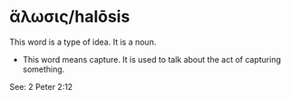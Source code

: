 # ἅλωσις/halōsis
This word is a type of idea. It is a noun.
* This word means capture. It is used to talk about the act of capturing something.

See: 2 Peter 2:12
